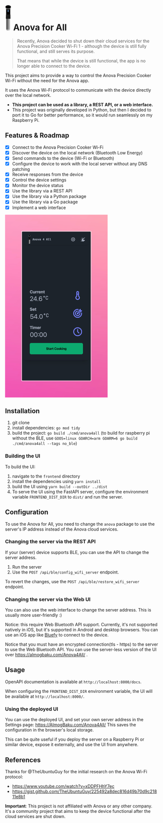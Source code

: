 <h1>
<img src=".github/logo.svg" width="20" alt="logo"> Anova for All
</h1>

> Recently, Anova decided to shut down their cloud services for the Anova Precision Cooker Wi-Fi 1 - although the device
> is still fully functional, and still serves its purpose.
>
> That means that while the device is still functional, the app is no longer able to connect to the device.

This project aims to provide a way to control the Anova Precision Cooker Wi-Fi without the need for the Anova app.

It uses the Anova Wi-Fi protocol to communicate with the device directly over the local network.

* **This project can be used as a library, a REST API, or a web interface.**
* This project was originally developed in Python, but then I decided to port it to Go for better performance, so it
  would run seamlessly on my Raspberry Pi.

## Features & Roadmap

- [x] Connect to the Anova Precision Cooker Wi-Fi
- [x] Discover the device on the local network (Bluetooth Low Energy)
- [x] Send commands to the device (Wi-Fi or Bluetooth)
- [x] Configure the device to work with the local server without any DNS patching
- [x] Receive responses from the device
- [x] Control the device settings
- [x] Monitor the device status
- [x] Use the library via a REST API
- [x] Use the library via a Python package
- [x] Use the library via a Go package
- [x] Implement a web interface

![Anova for All screenshot](./.github/screenshot.jpg)

## Installation

1. git clone
2. install dependencies: `go mod tidy`
3. build the project: `go build ./cmd/anova4all` (to build for raspberry pi without the BLE, use
   `GOOS=linux GOARCH=arm GOARM=6 go build ./cmd/anova4all --tags no_ble`)

### Building the UI

To build the UI:

1. navigate to the `frontend` directory
2. install the dependencies using `yarn install`
3. build the UI using `yarn build --outDir ../dist`
4. To serve the UI using the FastAPI server, configure the environment variable `FRONTEND_DIST_DIR`
   to `dist/` and run the server.

## Configuration

To use the Anova for All, you need to change the `anova` package to use the server's IP address instead of the Anova
cloud services.

### Changing the server via the REST API

If your (server) device supports BLE, you can use the API to change the server address.

1. Run the server
2. Use the `POST /api/ble/config_wifi_server` endpoint.

To revert the changes, use the `POST /api/ble/restore_wifi_server` endpoint.

### Changing the server via the Web UI

You can also use the web interface to change the server address. This is usually more user-friendly :)

Notice: this require Web Bluetooth API support. Currently, it's not supported natively in iOS, but it's supported in
Android and desktop browsers. You can use an iOS app
like [Bluefy](https://apps.apple.com/us/app/bluefy-web-ble-browser/id1492822055) to connect to the device.

Notice that you must have an encrypted connection(tls - https) to the server to use the Web Bluetooth API. You can use
the server-less version of the UI over https://almogbaku.com/Anova4All/ .

## Usage

OpenAPI documentation is available at `http://localhost:8000/docs`.

When configuring the `FRONTEND_DIST_DIR` environment variable, the UI will be available at `http://localhost:8000/`.

### Using the deployed UI

You can use the deployed UI, and set your own server address in the Settings page: https://AlmogBaku.com/Anova4All/
This saves the configuration in the browser's local storage.

This can be quite useful if you deploy the server on a Raspberry Pi or similar device, expose it externally, and use the
UI from anywhere.

## References

Thanks for @TheUbuntuGuy for the initial research on the Anova Wi-Fi protocol:

- https://www.youtube.com/watch?v=xDDPFHhY7ec
- https://gist.github.com/TheUbuntuGuy/225492a8dec816d49b70d9c21811e8b1

**Important**: This project is not affiliated with Anova or any other company. It's a community project that aims to
keep the device functional after the cloud services are shut down.

